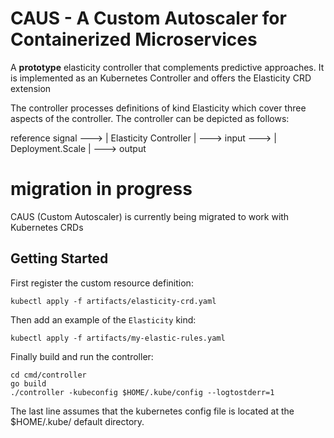 # CAUS - A Custom Autoscaler for Containerized Microservices

A **prototype** elasticity controller that complements predictive approaches. It is implemented as an Kubernetes Controller and offers the Elasticity CRD extension

The controller processes definitions of kind Elasticity which cover three aspects of the controller. 
The controller can be depicted as follows: 

reference signal ---> | Elasticity Controller | ---> input ---> | Deployment.Scale | ---> output

# migration in progress

CAUS (Custom Autoscaler) is currently being migrated to work with Kubernetes CRDs

## Getting Started

First register the custom resource definition:

```
kubectl apply -f artifacts/elasticity-crd.yaml
```

Then add an example of the `Elasticity` kind:

```
kubectl apply -f artifacts/my-elastic-rules.yaml
```

Finally build and run the controller:

```
cd cmd/controller
go build
./controller -kubeconfig $HOME/.kube/config --logtostderr=1
```
The last line assumes that the kubernetes config file is located at the $HOME/.kube/ default directory.

